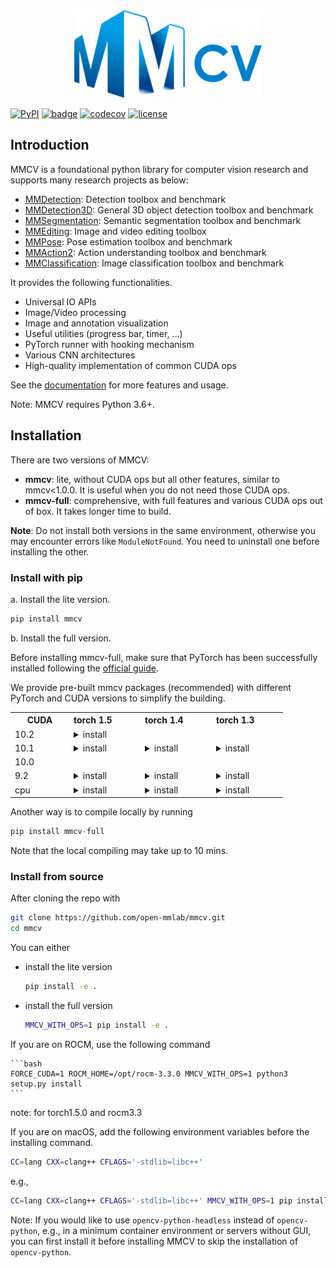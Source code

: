 <div align="center">
    <img src="https://raw.githubusercontent.com/open-mmlab/mmcv/master/docs/mmcv-logo.png" width="300"/>
</div>

[![PyPI](https://img.shields.io/pypi/v/mmcv)](https://pypi.org/project/mmcv) [![badge](https://github.com/open-mmlab/mmcv/workflows/build/badge.svg)](https://github.com/open-mmlab/mmcv/actions) [![codecov](https://codecov.io/gh/open-mmlab/mmcv/branch/master/graph/badge.svg)](https://codecov.io/gh/open-mmlab/mmcv) [![license](https://img.shields.io/github/license/open-mmlab/mmcv.svg)](https://github.com/open-mmlab/mmcv/blob/master/LICENSE)

## Introduction

MMCV is a foundational python library for computer vision research and supports many
research projects as below:

- [MMDetection](https://github.com/open-mmlab/mmdetection): Detection toolbox and benchmark
- [MMDetection3D](https://github.com/open-mmlab/mmdetection3d): General 3D object detection toolbox and benchmark
- [MMSegmentation](https://github.com/open-mmlab/mmsegmentation): Semantic segmentation toolbox and benchmark
- [MMEditing](https://github.com/open-mmlab/mmediting): Image and video editing toolbox
- [MMPose](https://github.com/open-mmlab/mmpose): Pose estimation toolbox and benchmark
- [MMAction2](https://github.com/open-mmlab/mmaction2): Action understanding toolbox and benchmark
- [MMClassification](https://github.com/open-mmlab/mmclassification): Image classification toolbox and benchmark

It provides the following functionalities.

- Universal IO APIs
- Image/Video processing
- Image and annotation visualization
- Useful utilities (progress bar, timer, ...)
- PyTorch runner with hooking mechanism
- Various CNN architectures
- High-quality implementation of common CUDA ops

See the [documentation](http://mmcv.readthedocs.io/en/latest) for more features and usage.

Note: MMCV requires Python 3.6+.

## Installation

There are two versions of MMCV:

- **mmcv**: lite, without CUDA ops but all other features, similar to mmcv<1.0.0. It is useful when you do not need those CUDA ops.
- **mmcv-full**: comprehensive, with full features and various CUDA ops out of box. It takes longer time to build.

**Note**: Do not install both versions in the same environment, otherwise you may encounter errors like `ModuleNotFound`. You need to uninstall one before installing the other.

### Install with pip

a. Install the lite version.

```python
pip install mmcv
```

b. Install the full version.

Before installing mmcv-full, make sure that PyTorch has been successfully installed following the [official guide](https://pytorch.org/).

We provide pre-built mmcv packages (recommended) with different PyTorch and CUDA versions to simplify the building.

<table class="docutils"><tbody><tr><th width="80"> CUDA </th><th valign="bottom" align="left" width="100">torch 1.5</th><th valign="bottom" align="left" width="100">torch 1.4</th><th valign="bottom" align="left" width="100">torch 1.3</th></tr>
<tr><td align="left">10.2</td><td align="left"><details><summary> install </summary><pre><code>pip install mmcv-full==latest+torch1.5.0+cu102 -f https://openmmlab.oss-accelerate.aliyuncs.com/mmcv/dist/index.html
</code></pre> </details> </td> <td align="left"> </td> <td align="left"> </td> </tr>
<tr><td align="left">10.1</td><td align="left"><details><summary> install </summary><pre><code> pip install mmcv-full==latest+torch1.5.0+cu101 -f https://openmmlab.oss-accelerate.aliyuncs.com/mmcv/dist/index.html
</code></pre> </details> </td> <td align="left"><details><summary> install </summary><pre><code>pip install mmcv-full==latest+torch1.4.0+cu101 -f https://openmmlab.oss-accelerate.aliyuncs.com/mmcv/dist/index.html
</code></pre> </details> </td> <td align="left"><details><summary> install </summary><pre><code>pip install mmcv-full==latest+torch1.3.0+cu101 -f https://openmmlab.oss-accelerate.aliyuncs.com/mmcv/dist/index.html
</code></pre> </details> </td></tr>
<tr><td align="left">10.0</td><td align="left"> </td><td align="left"> </td> <td align="left"> </td> </tr>
<tr><td align="left">9.2</td><td align="left"><details><summary> install </summary><pre><code> pip install mmcv-full==latest+torch1.5.0+cu92 -f https://openmmlab.oss-accelerate.aliyuncs.com/mmcv/dist/index.html
</code></pre> </details> </td> <td align="left"><details><summary> install </summary><pre><code>pip install mmcv-full==latest+torch1.4.0+cu92 -f https://openmmlab.oss-accelerate.aliyuncs.com/mmcv/dist/index.html
</code></pre> </details> </td> <td align="left"><details><summary> install </summary><pre><code>pip install mmcv-full==latest+torch1.3.0+cu92 -f https://openmmlab.oss-accelerate.aliyuncs.com/mmcv/dist/index.html
</code></pre> </details> </td></tr>
<tr><td align="left">cpu</td><td align="left"><details><summary> install </summary><pre><code> pip install mmcv-full==latest+torch1.5.0+cpu -f https://openmmlab.oss-accelerate.aliyuncs.com/mmcv/dist/index.html
</code></pre> </details> </td> <td align="left"><details><summary> install </summary><pre><code>pip install mmcv-full==latest+torch1.4.0+cpu -f https://openmmlab.oss-accelerate.aliyuncs.com/mmcv/dist/index.html
</code></pre> </details> </td> <td align="left"><details><summary> install </summary><pre><code>pip install mmcv-full==latest+torch1.3.0+cpu -f https://openmmlab.oss-accelerate.aliyuncs.com/mmcv/dist/index.html
</code></pre> </details> </td> </tr>
</tbody></table>

Another way is to compile locally by running

```python
pip install mmcv-full
```

Note that the local compiling may take up to 10 mins.

### Install from source

After cloning the repo with

```bash
git clone https://github.com/open-mmlab/mmcv.git
cd mmcv
```

You can either

- install the lite version

    ```bash
    pip install -e .
    ```

- install the full version

    ```bash
    MMCV_WITH_OPS=1 pip install -e .
    ```

If you are on ROCM, use the following command 

    ```bash
    FORCE_CUDA=1 ROCM_HOME=/opt/rocm-3.3.0 MMCV_WITH_OPS=1 python3 setup.py install
    ```

note: for torch1.5.0 and rocm3.3

If you are on macOS, add the following environment variables before the installing command.

```bash
CC=lang CXX=clang++ CFLAGS='-stdlib=libc++'
```

e.g.,

```bash
CC=lang CXX=clang++ CFLAGS='-stdlib=libc++' MMCV_WITH_OPS=1 pip install -e .
```

Note: If you would like to use `opencv-python-headless` instead of `opencv-python`,
e.g., in a minimum container environment or servers without GUI,
you can first install it before installing MMCV to skip the installation of `opencv-python`.
